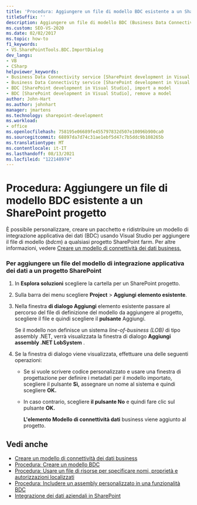 ```yaml
---
title: 'Procedura: Aggiungere un file di modello BDC esistente a un SharePoint Project | Microsoft Docs'
titleSuffix: ''
description: Aggiungere un file di modello BDC (Business Data Connectivity) esistente a un progetto SharePoint in Visual Studio, in modo da poter personalizzare, creare un pacchetto e ridistribuire un modello BDC.
ms.custom: SEO-VS-2020
ms.date: 02/02/2017
ms.topic: how-to
f1_keywords:
- VS.SharePointTools.BDC.ImportDialog
dev_langs:
- VB
- CSharp
helpviewer_keywords:
- Business Data Connectivity service [SharePoint development in Visual Studio], import a model
- Business Data Connectivity service [SharePoint development in Visual Studio], reuse a model
- BDC [SharePoint development in Visual Studio], import a model
- BDC [SharePoint development in Visual Studio], remove a model
author: John-Hart
ms.author: johnhart
manager: jmartens
ms.technology: sharepoint-development
ms.workload:
- office
ms.openlocfilehash: 758195e06689fe455797832d507e10096b900ca0
ms.sourcegitcommit: 68897da7d74c31ae1ebf5d47c7b5ddc9b108265b
ms.translationtype: MT
ms.contentlocale: it-IT
ms.lasthandoff: 08/13/2021
ms.locfileid: "122148974"
---
```

# <a name="how-to-add-an-existing-bdc-model-file-to-a-sharepoint-project"></a>Procedura: Aggiungere un file di modello BDC esistente a un SharePoint progetto
  È possibile personalizzare, creare un pacchetto e ridistribuire un modello di integrazione applicativa dei dati (BDC) usando Visual Studio per aggiungere il file di modello (*bdcm*) a qualsiasi progetto SharePoint farm. Per altre informazioni, vedere [Creare un modello di connettività dei dati business.](../sharepoint/creating-a-business-data-connectivity-model.md)

### <a name="to-add-a-bdc-model-file-to-a-sharepoint-project"></a>Per aggiungere un file del modello di integrazione applicativa dei dati a un progetto SharePoint

1. In **Esplora soluzioni** scegliere la cartella per un SharePoint progetto.

2. Sulla barra dei menu scegliere **Project**  >  **Aggiungi elemento esistente**.

3. Nella finestra **di dialogo Aggiungi** elemento esistente passare al percorso del file di definizione del modello da aggiungere al progetto, scegliere il file e quindi scegliere il **pulsante** Aggiungi.

    Se il modello non definisce un sistema *line-of-business (LOB)* di tipo assembly .NET, verrà visualizzata la finestra di dialogo **Aggiungi assembly .NET LobSystem** .

4. Se la finestra di dialogo viene visualizzata, effettuare una delle seguenti operazioni:

   - Se si vuole scrivere codice personalizzato e usare una finestra di progettazione per definire i metadati per il modello importato, scegliere il pulsante **Sì,** assegnare un nome al sistema e quindi scegliere **OK.**

   - In caso contrario, scegliere **il pulsante No** e quindi fare clic sul pulsante **OK.**

     **L'elemento Modello di connettività dati** business viene aggiunto al progetto.

## <a name="see-also"></a>Vedi anche
- [Creare un modello di connettività dei dati business](../sharepoint/creating-a-business-data-connectivity-model.md)
- [Procedura: Creare un modello BDC](../sharepoint/how-to-create-a-bdc-model.md)
- [Procedura: Usare un file di risorse per specificare nomi, proprietà e autorizzazioni localizzati](../sharepoint/how-to-use-a-resource-file-to-specify-localized-names-properties-and-permissions.md)
- [Procedura: Includere un assembly personalizzato in una funzionalità BDC](../sharepoint/how-to-include-a-custom-assembly-in-a-bdc-feature.md)
- [Integrazione dei dati aziendali in SharePoint](../sharepoint/integrating-business-data-into-sharepoint.md)

